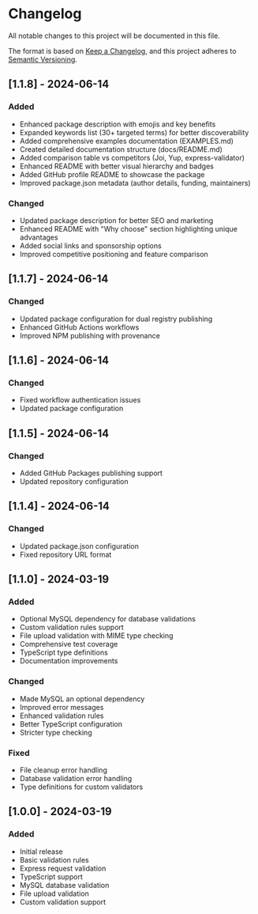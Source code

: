 # Changelog

All notable changes to this project will be documented in this file.

The format is based on [Keep a Changelog](https://keepachangelog.com/en/1.0.0/),
and this project adheres to [Semantic Versioning](https://semver.org/spec/v2.0.0.html).

## [1.1.8] - 2024-06-14

### Added
- Enhanced package description with emojis and key benefits
- Expanded keywords list (30+ targeted terms) for better discoverability
- Added comprehensive examples documentation (EXAMPLES.md)
- Created detailed documentation structure (docs/README.md)
- Added comparison table vs competitors (Joi, Yup, express-validator)
- Enhanced README with better visual hierarchy and badges
- Added GitHub profile README to showcase the package
- Improved package.json metadata (author details, funding, maintainers)

### Changed
- Updated package description for better SEO and marketing
- Enhanced README with "Why choose" section highlighting unique advantages
- Added social links and sponsorship options
- Improved competitive positioning and feature comparison

## [1.1.7] - 2024-06-14

### Changed
- Updated package configuration for dual registry publishing
- Enhanced GitHub Actions workflows
- Improved NPM publishing with provenance

## [1.1.6] - 2024-06-14

### Changed
- Fixed workflow authentication issues
- Updated package configuration

## [1.1.5] - 2024-06-14

### Changed
- Added GitHub Packages publishing support
- Updated repository configuration

## [1.1.4] - 2024-06-14

### Changed
- Updated package.json configuration
- Fixed repository URL format

## [1.1.0] - 2024-03-19

### Added
- Optional MySQL dependency for database validations
- Custom validation rules support
- File upload validation with MIME type checking
- Comprehensive test coverage
- TypeScript type definitions
- Documentation improvements

### Changed
- Made MySQL an optional dependency
- Improved error messages
- Enhanced validation rules
- Better TypeScript configuration
- Stricter type checking

### Fixed
- File cleanup error handling
- Database validation error handling
- Type definitions for custom validators

## [1.0.0] - 2024-03-19

### Added
- Initial release
- Basic validation rules
- Express request validation
- TypeScript support
- MySQL database validation
- File upload validation
- Custom validation support 